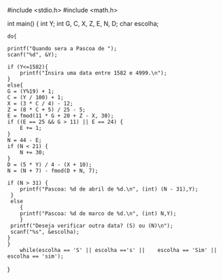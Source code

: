 #include <stdio.h>
#include <math.h>

int main() {
    int Y;
    int G, C, X, Z, E, N, D;
    char escolha;

    do{

    printf("Quando sera a Pascoa de ");
    scanf("%d", &Y);

    if (Y<=1582){
        printf("Insira uma data entre 1582 e 4999.\n");
    }
    else{
    G = (Y%19) + 1;
    C = (Y / 100) + 1;
    X = (3 * C / 4) - 12;
    Z = (8 * C + 5) / 25 - 5;
    E = fmod(11 * G + 20 + Z - X, 30);
    if ((E == 25 && G > 11) || E == 24) {
        E += 1;
    }
    N = 44 - E;
    if (N < 21) {
        N += 30;
    }
    D = (5 * Y) / 4 - (X + 10);
    N = (N + 7) - fmod(D + N, 7);

    if (N > 31) {
        printf("Pascoa: %d de abril de %d.\n", (int) (N - 31),Y);
     }
     else
        {
        printf("Pascoa: %d de marco de %d.\n", (int) N,Y);
        }
     printf("Deseja verificar outra data? (S) ou (N)\n");
     scanf("%s", &escolha);
    }
    }
        while(escolha == 'S' || escolha =='s' || 	escolha == 'Sim' || escolha == 'sim');
}
